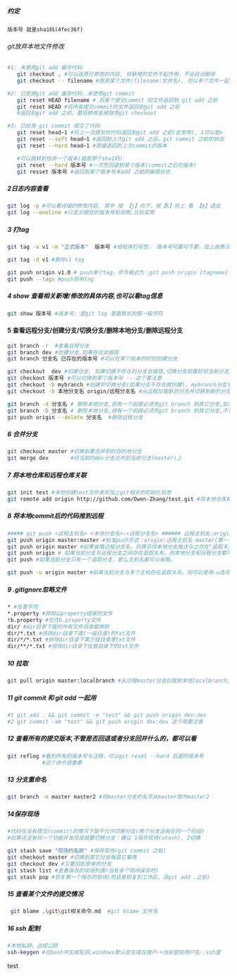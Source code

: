 ##### 约定
``` 
版本号 就是sha1码(4fec36f)
```

###### git放弃本地文件修改
``` sh
#1: 未使用git add 缓存代码 
   git checkout . #可以返原已修改的内容, 但新增的文件不起作用，不会自动删除
   git checkout -- filename #放弃某个文件(filename:文件名), 可以多个文件一起,用空格隔开就可以了

#2: 已使用git add 缓存代码，未使用git commit  
   git reset HEAD filename # 将某个提交commit 的文件返回到 git add 之前
   git reset HEAD #将所有提交commit的文件返回到git add 之前
   #返回到git add 之前，要将修改丢掉就用git checkout

#3: 已经用 git commit 提交了代码
   git reset head~1 #将上一次提交的代码返回到git add 之前(此常用), 1可以是n
   git reset --soft head~1 #返回到上次git add 之后，git commit 之前的状态
   git reset --hard head~1 #直接返回到上次commit的版本

   #可以跳转到任务一个版本(就是那个sha1码)
   git reset --hard 版本号 #一次性回退到某个版本(commit之后的版本)
   git resset 版本号 #返回到某个版本号未add 之前的编辑状态
```

##### 2日志内容查看
``` sh
git log -p #可以看详细的修改内容, 其中 按 【j】向下，按【k】向上 看 【q】退出
git log --oneline #只显示提交的版本号和说明,比较实用
```

##### 3 打tag
``` sh
git tag -a v1 -m "正式版本"  版本号 #给程序打标签， 版本号可要可不要，加上就表示在哪个提交后打的标签，不加就表示当前 如: git tag -a v1 -m "正式版" 4sfasf23

git tag -d v1 #删除v1 tag

git push origin v1.0 # push单个tag，命令格式为：git push origin [tagname]
git push --tags #push所有tag
```

##### 4 show 查看相关新增/修改的具体内容,也可以看tag信息
``` sh
git show 版本号 #版本号: 是git log 里面很长的那一段字符
```

#### 5 查看远程分支/创建分支/切换分支/删除本地分支/删除远程分支
``` sh
git branch -r  #查看远程分支
git branch dev #创建分支,如果存在会报错
git branch 分支名 已存在的版本号 #可以在某个版本的时刻创建分支

git checkout  dev #切换分支, 如果切换不存在的分支会报错,切换分支前最好将当前分支的代码提交
git checkout 版本号 #可以切换到某个版本号 ---这个要注意
git checkout -b mybranch #创建并切换分支(如果分支不存在就创建), mybranch分支名
git checkout -b 本地分支名 origin/远程分支名 #从远程拉取新的分支并切换到新的分支(将会自动创建一个新的本地分支，并与指定的远程分支关联起来)

git branch -d 分支名 # 删除本地分支,但有一个前提必须先git branch 到其它分支,如果有未合并的代码时会报错
git branch -D 分支名 # 删除本地分支,但有一个前提必须先git branch 到其它分支,不管是否有未合并的代码直接删除
git push origin --delete 分支名  #删除远程分支
```

##### 6 合并分支
``` sh
git checkout master #切换到要合并到的目的地分支
git merge dev       #将当前的dev分支合并到当前分支(master)上
```

##### 7 将本地仓库和远程仓库关联
``` sh
git init test #本地创建test文件夹并加上git相关的初始化信息
git remote add origin http://github.com/Owen-Zhang/test.git #将本地仓库和线上仓库关联,origin是git默认远程标识,也可以改成其它
```

##### 8 将本地commit后的代码推到远程
``` sh
##### git push <远程主机名> <本地分支名>:<远程分支名> ###### 远程主机名:origin
git push origin master:master #标准push方式：origin:远程主机名 master(第一个):本地分支名,master(第二个):远程分支名
git push origin master #如果省略远程分支名，则表示将本地分支推送与之存在"追踪关系"的远程分支（通常两者同名），如果该远程分支不存在，则会被新建
git push origin # 如果当前分支与远程分支之间存在追踪关系，则本地分支和远程分支都可以省略。
git push #如果当前分支只有一个追踪分支，那么主机名都可以省略。

git push -u origin master #如果当前分支与多个主机存在追踪关系，则可以使用-u选项指定一个默认主机，这样后面就可以不加任何参数使用git push。
```

##### 9 .gitignore忽略文件
``` sh
* #任意字符
*.property #排除以property结尾的文件
!b.property #包含b.property文件
dir/ #dir目录下面的所有文件目录都排除
dir/*.txt #排除dir目录下面(一级目录)的txt文件
dir/*/*.txt #排除dir目录下第三级目录里txt文件
dir/**/*.txt #排除dir目录下任意目录下的txt文件

```

##### 10 拉取
``` sh
git pull origin master:localbranch #从远程master分支拉取到本地localbranch, 如果localbranch不存在就创建
```

##### 11 git commit 和 git add 一起用
``` sh
#1 git add . && git commit -m "test" && git push origin dev:dev
#2 git commit -am "test" && git push origin dev:dev 这个用要注意
```

##### 12 查看所有的提交版本,不管是否回退或者分支回并什么的，都可以看
``` sh
git reflog #看到所有的版本号与注释，可以git reset --hard 后面的版本号
           #这个命令很重要
```


##### 13 分支重命名
``` sh
git branch -m master master2 #将master分支的名字从master改为master2
```

##### 14保存现场
``` sh
#代码在没有提交(commit)的情况下是不允许切换分支(两个分支没有在同一个阶段)
#如果还没有将一个功能开发完成就要切换分支：建议 1保存现场(stash), 2切换

git stash save "现场的名称" #保存现场(git commit 之前)
git checkout master #切换到其它分支做其它事情
git checkout dev #又要回到原来的分支
git stash list #查看保存的现场列表(当有多个现场保存时)
git stash pop #恢复第一个保存的现场(而且是恢复到工作区，没git add .之前)

```

##### 15 查看某个文件的提交情况
``` sh
 git blame .\git\git相关命令.md  #git blame 文件名
```


##### 16 ssh 配制
``` sh
#本地私钥，远程公钥
ssh-keygen #在bash中生成私钥,windows默认会生成在用户->当前登陆用户名-.ssh里
```

test